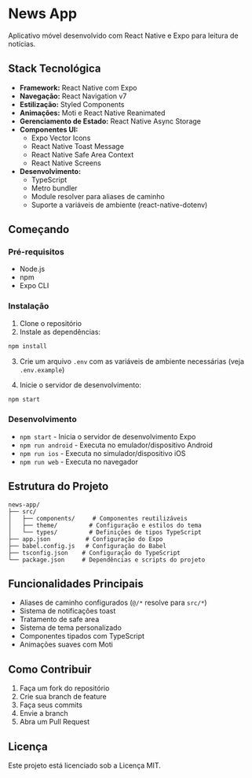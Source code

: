 # News App

Aplicativo móvel desenvolvido com React Native e Expo para leitura de notícias.

## Stack Tecnológica

- **Framework:** React Native com Expo
- **Navegação:** React Navigation v7
- **Estilização:** Styled Components
- **Animações:** Moti e React Native Reanimated
- **Gerenciamento de Estado:** React Native Async Storage
- **Componentes UI:**
  - Expo Vector Icons
  - React Native Toast Message
  - React Native Safe Area Context
  - React Native Screens
- **Desenvolvimento:**
  - TypeScript
  - Metro bundler
  - Module resolver para aliases de caminho
  - Suporte a variáveis de ambiente (react-native-dotenv)

## Começando

### Pré-requisitos

- Node.js
- npm
- Expo CLI

### Instalação

1. Clone o repositório
2. Instale as dependências:

```bash
npm install
```

3. Crie um arquivo `.env` com as variáveis de ambiente necessárias (veja `.env.example`)

4. Inicie o servidor de desenvolvimento:

```bash
npm start
```

### Desenvolvimento

- `npm start` - Inicia o servidor de desenvolvimento Expo
- `npm run android` - Executa no emulador/dispositivo Android
- `npm run ios` - Executa no simulador/dispositivo iOS
- `npm run web` - Executa no navegador

## Estrutura do Projeto

```
news-app/
├── src/
│   ├── components/     # Componentes reutilizáveis
│   ├── theme/         # Configuração e estilos do tema
│   └── types/         # Definições de tipos TypeScript
├── app.json          # Configuração do Expo
├── babel.config.js   # Configuração do Babel
├── tsconfig.json    # Configuração do TypeScript
└── package.json     # Dependências e scripts do projeto
```

## Funcionalidades Principais

- Aliases de caminho configurados (`@/*` resolve para `src/*`)
- Sistema de notificações toast
- Tratamento de safe area
- Sistema de tema personalizado
- Componentes tipados com TypeScript
- Animações suaves com Moti

## Como Contribuir

1. Faça um fork do repositório
2. Crie sua branch de feature
3. Faça seus commits
4. Envie a branch
5. Abra um Pull Request

## Licença

Este projeto está licenciado sob a Licença MIT.
